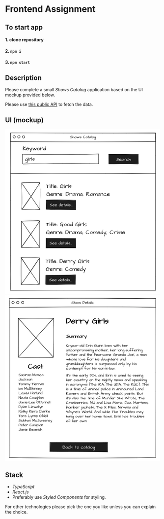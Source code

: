 # Frontend Assignment

## To start app

#### 1. clone repository
#### 2. `npm i`
#### 3. `npm start`

## Description

Please complete a small _Shows Catalog_ application based on the UI mockup provided below.

Please use [this public API](http://www.tvmaze.com/api) to fetch the data.

## UI (mockup)

![Main page](preview1.png)
![Details page](preview2.png)

## Stack

- _TypeScript_
- _React.js_
- Preferably use _Styled Components_ for styling.

For other technologies please pick the one you like unless you can explain the choice.
